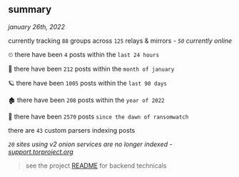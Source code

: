 
## summary
_january 26th, 2022_

currently tracking `88` groups across `125` relays & mirrors - _`50` currently online_

⏲ there have been `4` posts within the `last 24 hours`

🦈 there have been `212` posts within the `month of january`

🪐 there have been `1005` posts within the `last 90 days`

🏚 there have been `208` posts within the `year of 2022`

🦕 there have been `2570` posts `since the dawn of ransomwatch`

there are `43` custom parsers indexing posts

_`20` sites using v2 onion services are no longer indexed - [support.torproject.org](https://support.torproject.org/onionservices/v2-deprecation/)_

> see the project [README](https://github.com/thetanz/ransomwatch#ransomwatch--) for backend technicals
